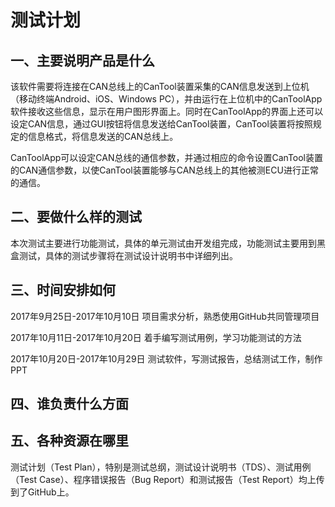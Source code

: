 # 测试计划 #

## 一、主要说明产品是什么 ##

   该软件需要将连接在CAN总线上的CanTool装置采集的CAN信息发送到上位机（移动终端Android、iOS、Windows PC），并由运行在上位机中的CanToolApp软件接收这些信息，显示在用户图形界面上。同时在CanToolApp的界面上还可以设定CAN信息，通过GUI按钮将信息发送给CanTool装置，CanTool装置将按照规定的信息格式，将信息发送的CAN总线上。

   CanToolApp可以设定CAN总线的通信参数，并通过相应的命令设置CanTool装置的CAN通信参数，以使CanTool装置能够与CAN总线上的其他被测ECU进行正常的通信。




##  二、要做什么样的测试 ##

  本次测试主要进行功能测试，具体的单元测试由开发组完成，功能测试主要用到黑盒测试，具体的测试步骤将在测试设计说明书中详细列出。





## 三、时间安排如何 ##
  2017年9月25日-2017年10月10日  项目需求分析，熟悉使用GitHub共同管理项目
  
  2017年10月11日-2017年10月20日 着手编写测试用例，学习功能测试的方法
 
  2017年10月20日-2017年10月29日 测试软件，写测试报告，总结测试工作，制作PPT
  






## 四、谁负责什么方面 ##




## 五、各种资源在哪里 ##
  测试计划（Test Plan），特别是测试总纲，测试设计说明书（TDS）、测试用例（Test Case）、程序错误报告（Bug Report）和测试报告（Test Report）均上传到了GitHub上。